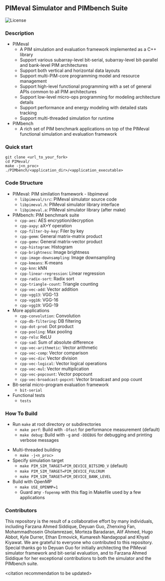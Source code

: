 ## PIMeval Simulator and PIMbench Suite

![License](https://img.shields.io/badge/license-MIT-green.svg)

### Description
* PIMeval
  * A PIM simulation and evaluation framework implemented as a C++ library
  * Support various subarray-level bit-serial, subarray-level bit-parallel and bank-level PIM architectures
  * Support both vertical and horizontal data layouts
  * Support multi-PIM-core programming model and resource management
  * Support high-level functional programming with a set of general APIs common to all PIM architectures
  * Support low-level micro-ops programming for modeling architecture details
  * Support performance and energy modeling with detailed stats tracking
  * Support multi-threaded simulation for runtime
* PIMbench
  * A rich set of PIM benchmark applications on top of the PIMeval functional simulation and evaluation framework

### Quick start
```
git clone <url_to_your_fork>
cd PIMeval/
make -j<n_proc>
./PIMbench/<application_dir>/<application_executable>
```

### Code Structure
* PIMeval: PIM similation framework - libpimeval
  * `libpimeval/src`: PIMeval simulator source code
  * `libpimeval.h`: PIMeval simulator library interface
  * `libpimeval.a`: PIMeval simulator library (after make)
* PIMbench: PIM benchmark suite
  * `cpp-aes`: AES encryption/decryption
  * `cpp-axpy`: aX+Y operation
  * `cpp-filter-by-key`: Filer by key
  * `cpp-gemm`: General matrix-matrix product
  * `cpp-gemv`: General matrix-vector product
  * `cpp-histogram`: Histogram
  * `cpp-brightness`: Image brightness
  * `cpp-image-downsampling`: Image downsampling
  * `cpp-kmeans`: K-means
  * `cpp-knn`: kNN
  * `cpp-linear-regression`: Linear regression
  * `cpp-radix-sort`: Radix sort
  * `cpp-triangle-count`: Triangle counting
  * `cpp-vec-add`: Vector addition
  * `cpp-vgg13`: VGG-13
  * `cpp-vgg16`: VGG-16
  * `cpp-vgg19`: VGG-19
* More applications
  * `cpp-convolution`: Convolution
  * `cpp-db-filtering`: DB filtering
  * `cpp-dot-prod`: Dot product
  * `cpp-pooling`: Max pooling
  * `cpp-relu`: ReLU
  * `cpp-sad`: Sum of absolute difference
  * `cpp-vec-arithmetic`: Vector arithmetic
  * `cpp-vec-comp`: Vector comparison
  * `cpp-vec-div`: Vector division
  * `cpp-vec-logical`: Vector logical operations
  * `cpp-vec-mul`: Vector multiplication
  * `cpp-vec-popcount`: Vector popcount
  * `cpp-vec-broadcast-popcnt`: Vector broadcast and pop count
* Bit-serial micro-program evaluation framework
  * `bit-serial`
* Functional tests
  * `tests`

### How To Build
* Run `make` at root directory or subdirectories
  * `make perf`: Build with `-Ofast` for performance measurement (default)
  * `make debug`: Build with `-g` and `-DDEBUG` for debugging and printing verbose messages
<!--
  * `make dramsim3_integ`: Enable DRAMsim3 related code with `-DDRAMSIM3_INTEG`
-->
* Multi-threaded building
  * `make -j<n_proc>`
* Specify simulation target
  * `make PIM_SIM_TARGET=PIM_DEVICE_BITSIMD_V` (default)
  * `make PIM_SIM_TARGET=PIM_DEVICE_FULCRUM`
  * `make PIM_SIM_TARGET=PIM_DEVICE_BANK_LEVEL`
* Build with OpenMP
  * `make USE_OPENMP=1`
  * Guard any `-fopenmp` with this flag in Makefile used by a few applications

<!--
### About DRAMsim3 Integration
* This module contains a copy of DRAMsim3
  * Oringal DRAMsim3 repo: https://github.com/umd-memsys/DRAMsim3
  * Clone date: 05/06/2024
  * Location: ./third_party/DRAMsim3/
* DRAMsim3 related code are guarded with DRAMSIM3_INTEG flag
  * Requires `make dramsim3_integ`
* Below is needed for dramsim3_integ for now
```bash
# Build dramsim3
git clone https://github.com/fasiddique/DRAMsim3.git
cd DRAMsim3/
git checkout benchmark
mkdir build
cd build
cmake ..
make -j
# Build PIM functional simulator
git clone <url_to_this_repo>
cd pim-func-sim
export DRAMSIM3_PATH=<path_to_DRAMSIM3>
make -j
```
-->

### Contributors
This repository is the result of a collaborative effort by many individuals, including Farzana Ahmed Siddique, Deyuan Guo, Zhenxing Fan, Mohammadhosein Gholamrezaei, Morteza Baradaran, Alif Ahmed, Hugo Abbot, Kyle Durrer, Ethan Ermovick, Kumaresh Nandagopal and Khyati Kiyawat. We are grateful to everyone who contributed to this repository. Special thanks go to Deyuan Guo for initially architecting the PIMeval simulator framework and bit-serial evaluation, and to Farzana Ahmed Siddique for her exceptional contributions to both the simulator and the PIMbench suite.

\<citation recommendation to be updated\>
